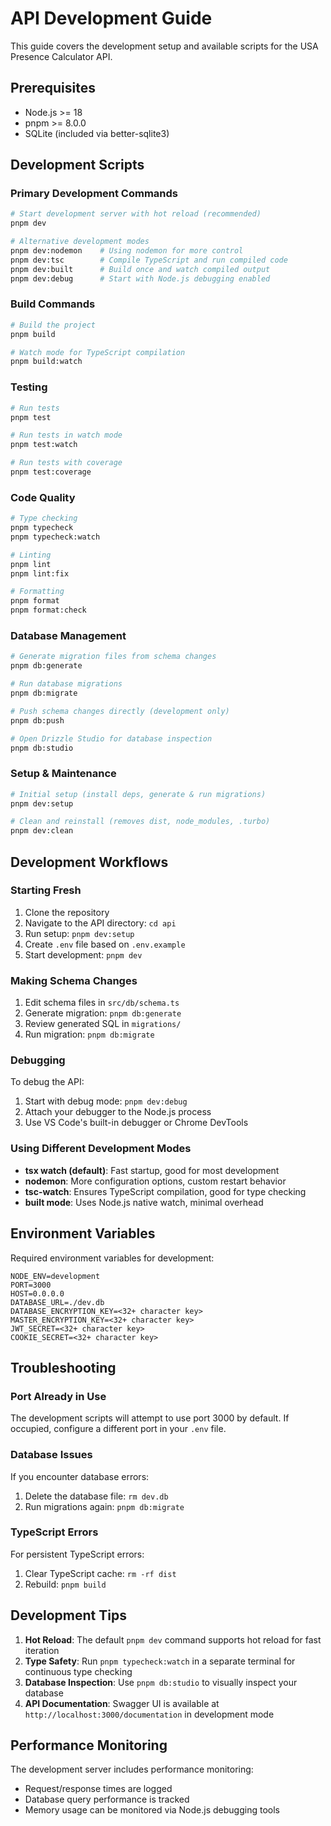 # API Development Guide

This guide covers the development setup and available scripts for the USA Presence Calculator API.

## Prerequisites

- Node.js >= 18
- pnpm >= 8.0.0
- SQLite (included via better-sqlite3)

## Development Scripts

### Primary Development Commands

```bash
# Start development server with hot reload (recommended)
pnpm dev

# Alternative development modes
pnpm dev:nodemon    # Using nodemon for more control
pnpm dev:tsc        # Compile TypeScript and run compiled code
pnpm dev:built      # Build once and watch compiled output
pnpm dev:debug      # Start with Node.js debugging enabled
```

### Build Commands

```bash
# Build the project
pnpm build

# Watch mode for TypeScript compilation
pnpm build:watch
```

### Testing

```bash
# Run tests
pnpm test

# Run tests in watch mode
pnpm test:watch

# Run tests with coverage
pnpm test:coverage
```

### Code Quality

```bash
# Type checking
pnpm typecheck
pnpm typecheck:watch

# Linting
pnpm lint
pnpm lint:fix

# Formatting
pnpm format
pnpm format:check
```

### Database Management

```bash
# Generate migration files from schema changes
pnpm db:generate

# Run database migrations
pnpm db:migrate

# Push schema changes directly (development only)
pnpm db:push

# Open Drizzle Studio for database inspection
pnpm db:studio
```

### Setup & Maintenance

```bash
# Initial setup (install deps, generate & run migrations)
pnpm dev:setup

# Clean and reinstall (removes dist, node_modules, .turbo)
pnpm dev:clean
```

## Development Workflows

### Starting Fresh

1. Clone the repository
2. Navigate to the API directory: `cd api`
3. Run setup: `pnpm dev:setup`
4. Create `.env` file based on `.env.example`
5. Start development: `pnpm dev`

### Making Schema Changes

1. Edit schema files in `src/db/schema.ts`
2. Generate migration: `pnpm db:generate`
3. Review generated SQL in `migrations/`
4. Run migration: `pnpm db:migrate`

### Debugging

To debug the API:

1. Start with debug mode: `pnpm dev:debug`
2. Attach your debugger to the Node.js process
3. Use VS Code's built-in debugger or Chrome DevTools

### Using Different Development Modes

- **tsx watch (default)**: Fast startup, good for most development
- **nodemon**: More configuration options, custom restart behavior
- **tsc-watch**: Ensures TypeScript compilation, good for type checking
- **built mode**: Uses Node.js native watch, minimal overhead

## Environment Variables

Required environment variables for development:

```env
NODE_ENV=development
PORT=3000
HOST=0.0.0.0
DATABASE_URL=./dev.db
DATABASE_ENCRYPTION_KEY=<32+ character key>
MASTER_ENCRYPTION_KEY=<32+ character key>
JWT_SECRET=<32+ character key>
COOKIE_SECRET=<32+ character key>
```

## Troubleshooting

### Port Already in Use

The development scripts will attempt to use port 3000 by default. If occupied, configure a different port in your `.env` file.

### Database Issues

If you encounter database errors:

1. Delete the database file: `rm dev.db`
2. Run migrations again: `pnpm db:migrate`

### TypeScript Errors

For persistent TypeScript errors:

1. Clear TypeScript cache: `rm -rf dist`
2. Rebuild: `pnpm build`

## Development Tips

1. **Hot Reload**: The default `pnpm dev` command supports hot reload for fast iteration
2. **Type Safety**: Run `pnpm typecheck:watch` in a separate terminal for continuous type checking
3. **Database Inspection**: Use `pnpm db:studio` to visually inspect your database
4. **API Documentation**: Swagger UI is available at `http://localhost:3000/documentation` in development mode

## Performance Monitoring

The development server includes performance monitoring:

- Request/response times are logged
- Database query performance is tracked
- Memory usage can be monitored via Node.js debugging tools